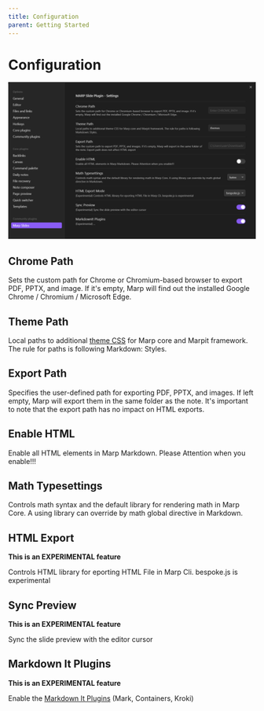 ```yaml
---
title: Configuration
parent: Getting Started
---
```


# Configuration

![Settings](pictures/Settings.png)


## Chrome Path

Sets the custom path for Chrome or Chromium-based browser to export PDF, PPTX, and image. If it\'s empty, Marp will find out the installed Google Chrome / Chromium / Microsoft Edge.

## Theme Path

Local paths to additional [theme CSS](https://marpit.marp.app/theme-css) for Marp core and Marpit framework. The rule for paths is following Markdown: Styles.

## Export Path

Specifies the user-defined path for exporting PDF, PPTX, and images. If left empty, Marp will export them in the same folder as the note. It's important to note that the export path has no impact on HTML exports.

## Enable HTML

Enable all HTML elements in Marp Markdown. Please Attention when you enable!!!

## Math Typesettings

Controls math syntax and the default library for rendering math in Marp Core. A using library can override by math global directive in Markdown.

## HTML Export

**This is an EXPERIMENTAL feature**

Controls HTML library for eporting HTML File in Marp Cli. bespoke.js is experimental

## Sync Preview

**This is an EXPERIMENTAL feature**

Sync the slide preview with the editor cursor

## Markdown It Plugins

**This is an EXPERIMENTAL feature**

Enable the [Markdown It Plugins](30.Markdown-it-Plugins.md) (Mark, Containers, Kroki)